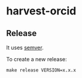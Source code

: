 # harvest-orcid

## Release

It uses [semver](https://semver.org/).

To create a new release:
```shell
make release VERSION=x.x.x
```
